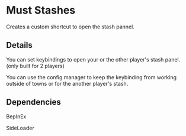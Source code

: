 # Must Stashes

Creates a custom shortcut to open the stash pannel.

## Details

You can set keybindings to open your or the other player's stash panel. (only built for 2 players)

You can use the config manager to keep the keybinding from working outside of towns or for the another player's stash.

## Dependencies

BepInEx 

SideLoader 
